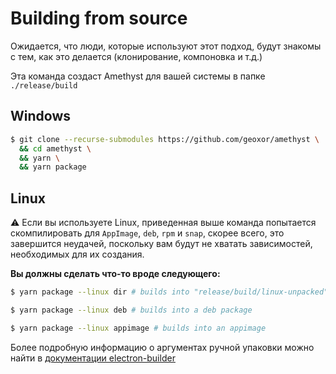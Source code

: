 # Building from source
Ожидается, что люди, которые используют этот подход, будут знакомы с тем, как это делается (клонирование, компоновка и т.д.)

Эта команда создаст Amethyst для вашей системы в папке `./release/build`

## Windows
```sh
$ git clone --recurse-submodules https://github.com/geoxor/amethyst \
  && cd amethyst \
  && yarn \
  && yarn package 
```

## Linux
⚠️ Если вы используете Linux, приведенная выше команда попытается скомпилировать для 
`AppImage`, `deb`, `rpm` и `snap`, скорее всего, это завершится неудачей, поскольку вам будут не хватать
зависимостей, необходимых для их создания.

**Вы должны сделать что-то вроде следующего:**

```sh
$ yarn package --linux dir # builds into "release/build/linux-unpacked"
```

```sh
$ yarn package --linux deb # builds into a deb package
```

```sh
$ yarn package --linux appimage # builds into an appimage
```

Более подробную информацию о аргументах ручной упаковки можно найти в [документации electron-builder](https://www.electron.build/configuration/linux.html)
